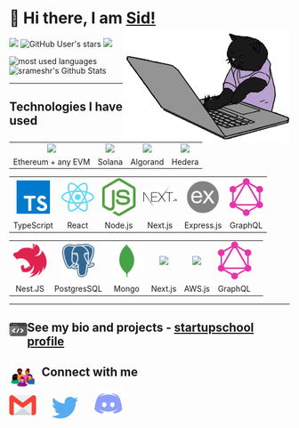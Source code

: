<div>

# 👋 Hi there, I am <a href="https://twitter.com/srameshrr">Sid!</a> <img align='right' src="/.github/cat.gif" height="" width="300" alt="coding cat">

</div>

<div>

![](https://img.shields.io/github/followers/srameshr?label=follow&logo=github&style=flat-square)
![GitHub User's stars](https://img.shields.io/github/stars/srameshr?label=%E2%AD%90GitHub%20stars&style=flat-square)
![](https://komarev.com/ghpvc/?username=srameshr&style=flat-square&color=ff69b4)

</div>

<p align="left">
<img src="https://github-readme-stats.vercel.app/api/top-langs?username=srameshr&show_icons=true&locale=en&layout=compact&theme=radical" alt="most used languages" height=160 />
<img src="https://github-readme-stats.vercel.app/api?username=srameshr&show_icons=true&theme=radical&layout=compact" alt="srameshr's Github Stats" height=160 />
<p>

***

## Technologies I have used
<table >
	<tr align="center">
		<td >
			<img src="https://s2.coinmarketcap.com/static/img/coins/200x200/1027.png" width="60"/>
		</td>
		<td >
			<img src="https://s2.coinmarketcap.com/static/img/coins/200x200/5426.png" width="60"/>
		</td>
		<td >
			<img src="https://s2.coinmarketcap.com/static/img/coins/200x200/4030.png" width="60"/>
		</td>
    <td >
			<img src="https://assets.coingecko.com/coins/images/3688/large/hbar.png?1637045634" width="60"/>
		</td>
	</tr>
	<tr align="center">
		<td>Ethereum + any EVM</td>
		<td>Solana</td>
		<td>Algorand</td>
		<td>Hedera</td>
	</tr>
</table>
<table >
	<tr align="center">
		<td>
			<img src="/.github/icons/typescript.svg" width="60"/>
		</td>
		<td >
			<img src="/.github/icons/react.png" width="60"/>
		</td>
		<td >
			<img src="/.github/icons/nodejs.svg" width="60"/>
		</td>
		<td >
			<img src="/.github/icons/nextjs.svg" width="60"/>
		</td>
		<td >
			<img src="/.github/icons/expressjs.png" width="60"/>
		</td>
		<td>
			<img src="/.github/icons/graphql.svg" width="60"/>
		</td>
    </tr>
    <tr align="center">
    	<td>TypeScript</td>
    	<td>React</td>
    	<td>Node.js</td>
    	<td>Next.js</td>
    	<td>Express.js</td>
	<td>GraphQL</td>
    </tr>

</table>



<table >
	<tr align="center">
		<td>
			<img src="/.github/icons/nestjs.svg" width="60"/>
		</td>
		<td >
			<img src="/.github/icons/postgresql.svg" width="60"/>
		</td>
		<td >
			<img src="/.github/icons/mongodb.svg" width="60"/>
		</td>
		<td >
			<img src="https://d33wubrfki0l68.cloudfront.net/554c3b0e09cf167f0281fda839a5433f2040b349/ecfc9/img/header_logo.svg" width="60"/>
		</td>
		<td >
			<img src="https://www.metaltoad.com/sites/default/files/styles/large_personal_photo_870x500_/public/2020-05/aws-logo-blog-header.png?itok=t4o3meiH" width="60"/>
		</td>
		<td>
			<img src="/.github/icons/graphql.svg" width="60"/>
		</td>
    </tr>
    <tr align="center">
    	<td>Nest.JS</td>
    	<td>PostgresSQL</td>
    	<td>Mongo</td>
    	<td>Next.js</td>
    	<td>AWS.js</td>
	<td>GraphQL</td>
	<td></td>
    </tr>

</table>

---

## <img src="/.github/code.gif" width="32" align="left"> See my bio and projects - [startupschool profile](https://www.startupschool.org/cofounder-matching/candidate/HQBStPzVH)

<!-- <div>
 <img align='right' src="/.github/octocat.gif" width="400" alt="octocat">
</div> -->

## <img src="/.github/community.gif" width="48" align="left">&nbsp;&nbsp;Connect with me

<p align="left">
<a href="mailto:siddhartharramesh@gmail.com"><img src="/.github/icons/email.svg" width="48"></a>&nbsp;&nbsp;&nbsp;&nbsp;&nbsp;&nbsp;
<a href="https://twitter.com/srameshrr"><img src="/.github/icons/twitter.svg" width="48"></a>&nbsp;&nbsp;&nbsp;&nbsp;&nbsp;&nbsp;
<a href="https://discord.gg/StoryTeller#2201"><img src="/.github/icons/discord.svg" width="54"></a>&nbsp;&nbsp;&nbsp;&nbsp;&nbsp;&nbsp;
</p>
